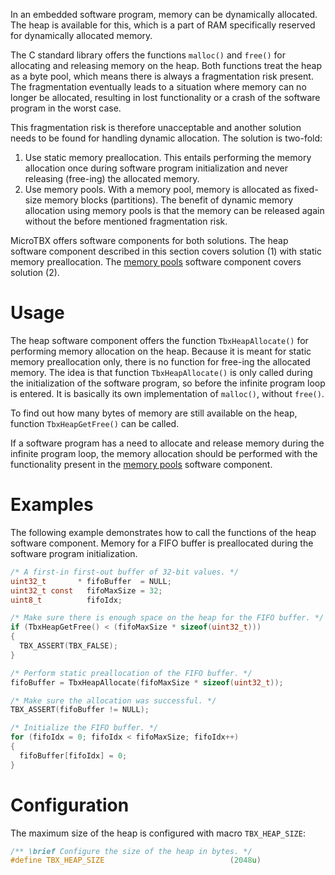 In an embedded software program, memory can be dynamically allocated. The heap is
available for this, which is a part of RAM specifically reserved for dynamically
allocated memory.

The C standard library offers the functions `malloc()` and `free()` for allocating
and releasing memory on the heap. Both functions treat the heap as a byte pool, which
means there is always a fragmentation risk present. The fragmentation eventually
leads to a situation where memory can no longer be allocated, resulting in lost
functionality or a crash of the software program in the worst case.

This fragmentation risk is therefore unacceptable and another solution needs to be
found for handling dynamic allocation. The solution is two-fold:

1. Use static memory preallocation. This entails performing the memory
   allocation once during software program initialization and never releasing
   (free-ing) the allocated memory.
2. Use memory pools. With a memory pool, memory is allocated as fixed-size memory
   blocks (partitions). The benefit of dynamic memory allocation using memory
   pools is that the memory can be released again without the before mentioned
   fragmentation risk.

MicroTBX offers software components for both solutions. The heap software
component described in this section covers solution (1) with static memory
preallocation. The [memory pools](mempools.md) software component covers
solution (2).

# Usage

The heap software component offers the function `TbxHeapAllocate()` for performing
memory allocation on the heap. Because it is meant for static memory preallocation
only, there is no function for free-ing the allocated memory. The idea is that
function `TbxHeapAllocate()` is only called during the initialization of the
software program, so before the infinite program loop is entered. It is basically
its own implementation of `malloc()`, without `free()`.

To find out how many bytes of memory are still available on the heap, function
`TbxHeapGetFree()` can be called.

If a software program has a need to allocate and release memory during the
infinite program loop, the memory allocation should be performed with the
functionality present in the [memory pools](mempools.md) software component.

# Examples

The following example demonstrates how to call the functions of the heap software
component. Memory for a FIFO buffer is preallocated during the software program
initialization.

```c
/* A first-in first-out buffer of 32-bit values. */
uint32_t       * fifoBuffer  = NULL;
uint32_t const   fifoMaxSize = 32;
uint8_t          fifoIdx;

/* Make sure there is enough space on the heap for the FIFO buffer. */
if (TbxHeapGetFree() < (fifoMaxSize * sizeof(uint32_t)))
{
  TBX_ASSERT(TBX_FALSE);
}

/* Perform static preallocation of the FIFO buffer. */
fifoBuffer = TbxHeapAllocate(fifoMaxSize * sizeof(uint32_t));

/* Make sure the allocation was successful. */
TBX_ASSERT(fifoBuffer != NULL);

/* Initialize the FIFO buffer. */
for (fifoIdx = 0; fifoIdx < fifoMaxSize; fifoIdx++)
{
  fifoBuffer[fifoIdx] = 0;
}
```

# Configuration

The maximum size of the heap is configured with macro `TBX_HEAP_SIZE`:

```c
/** \brief Configure the size of the heap in bytes. */
#define TBX_HEAP_SIZE                            (2048u)
```
